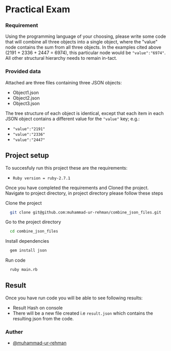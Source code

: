 
# Practical Exam 
### Requirement 

Using the programming language of your choosing, please write some code that will combine all three objects into a single object, where the "value" node contains the sum from all three objects. In the examples cited above (2191 + 2336 + 2447 = 6974), this particular node would be ```"value":"6974"```. All other structural hierarchy needs to remain in-tact.

### Provided data
Attached are three files containing three JSON objects:

* Object1.json
* Object2.json
* Object3.json

The tree structure of each object is identical, except that each item in each JSON object contains a different value for the ```"value"``` key; e.g.:

* ```"value":"2191"```
* ```"value":"2336"```
* ```"value":"2447"```



## Project setup

To succesfuly run this project these are the requirements:
- `Ruby version = ruby-2.7.1`

Once you have completed the requirements and Cloned the project. Navigate to project directory, in project directory
please follow these steps


Clone the project

```bash
  git clone git@github.com:muhammad-ur-rehman/combine_json_files.git
```

Go to the project directory

```bash
  cd combine_json_files
```

Install dependencies

```bash
  gem install json
```

Run code

```bash
  ruby main.rb 
```
## Result

Once you have run code you will be able to see following results:

- Result Hash on console 
- There will be a new file created i.e `result.json` which contains the resulting json from the code.


### Auther 
- [@muhammad-ur-rehman](https://www.github.com/muhammad-ur-rehman)
